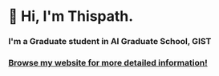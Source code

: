 # 👋 Hi, I'm Thispath.
### I'm a Graduate student in AI Graduate School, GIST
### [Browse my website for more detailed information!](https://thispath98.github.io/)
